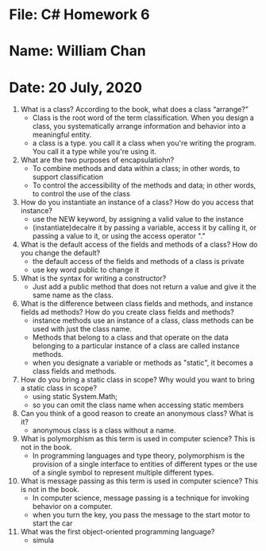 # File: C# Homework 6
# Name: William Chan
# Date: 20 July, 2020

1. What is a class? According to the book, what does a class “arrange?”
	* Class is the root word of the term classification. When you design a class, you systematically arrange information and behavior into a meaningful entity.
	* a class is a type. you call it a class when you're writing the program. You call it a type while you're using it. 
2. What are the two purposes of encapsulatiohn?
	* To combine methods and data within a class; in other words, to support classification
	* To control the accessibility of the methods and data; in other words, to control the use of the class
3. How do you instantiate an instance of a class? How do you access that instance?
	* use the NEW keyword, by assigning a valid value to the instance
	* (instantiate)decalre it by passing a variable, access it by calling it, or passing a value to it, or using the access operator "."
4. What is the default access of the fields and methods of a class? How do you change the default?
	* the default access of the fields and methods of a class is private
	* use key word public to change it
5. What is the syntax for writing a constructor?
	*  Just add a public method that does not return a value and give it the same name as the class. 
6. What is the difference between class fields and methods, and instance fields ad methods? How do you
create class fields and methods?
	* instance methods use an instance of a class, class methods can be used with just the class name. 
	* Methods that belong to a class and that operate on the data belonging to a particular instance of a class are called instance methods.
	* when you designate a variable or methods as "static", it becomes a class fields and methods. 
7. How do you bring a static class in scope? Why would you want to bring a static class in scope?
	* using static System.Math;
	* so you can omit the class name when accessing static members
8. Can you think of a good reason to create an anonymous class? What is it?
	* anonymous class is a class without a name. 
9. What is polymorphism as this term is used in computer science? This is not in the book.
	* In programming languages and type theory, polymorphism is the provision of a single interface to entities of different types or the use of a single symbol to represent multiple different types.
10. What is message passing as this term is used in computer science? This is not in the book.
	* In computer science, message passing is a technique for invoking behavior on a computer.
	* when you turn the key, you pass the message to the start motor to start the car
11. What was the first object-oriented programming language?
	* simula